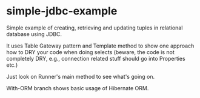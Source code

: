 simple-jdbc-example
===================

Simple example of creating, retrieving and updating tuples in relational database using JDBC.

It uses Table Gateway pattern and Template method to show one approach how to DRY your code when doing selects (beware, the code is not completely DRY, e.g., connection related stuff should go into Properties etc.)

Just look on Runner's main method to see what's going on.

With-ORM branch shows basic usage of Hibernate ORM.

